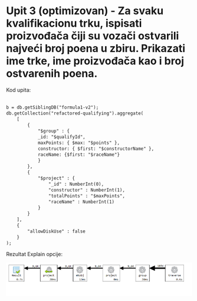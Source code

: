 # Upit 3 (optimizovan) - Za svaku kvalifikacionu trku, ispisati proizvođača čiji su vozači ostvarili najveći broj poena u zbiru. Prikazati ime trke, ime proizvođača kao i broj ostvarenih poena.

Kod upita:

~~~

b = db.getSiblingDB("formula1-v2");
db.getCollection("refactored-qualifying").aggregate(
    [
        {
            "$group" : {
     		_id: "$qualifyId",
      		maxPoints: { $max: "$points" },
      		constructor: { $first: "$constructorName" },
      		raceName: {$first: "$raceName"}
            }
        }, 
        {
            "$project" : {
                "_id" : NumberInt(0),
                "constructor" : NumberInt(1),
                "totalPoints" : "$maxPoints",
                "raceName" : NumberInt(1)
            }
        }
    ], 
    {
        "allowDiskUse" : false
    }
);

~~~

Rezultat Explain opcije:

![Alt text](/v2/andrija/query_3/query_3_explain.png)

